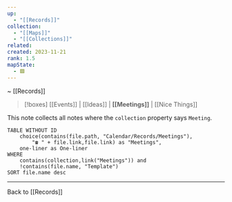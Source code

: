 ```yaml
---
up:
  - "[[Records]]"
collection:
  - "[[Maps]]"
  - "[[Collections]]"
related: 
created: 2023-11-21
rank: 1.5
mapState:
  - 🟩
---
```

~ [[Records]] 

> [!boxes]  [[Events]] | [[Ideas]] | **[[Meetings]]** | [[Nice Things]] 

This note collects all notes where the `collection` property says `Meeting`.

```dataview
TABLE WITHOUT ID
	choice(contains(file.path, "Calendar/Records/Meetings"), 
		"☎️ " + file.link,file.link) as "Meetings",
	one-liner as One-liner
WHERE
	contains(collection,link("Meetings")) and
	!contains(file.name, "Template")
SORT file.name desc
```

---

Back to [[Records]] 